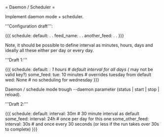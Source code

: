 = Daemon / Scheduler =

Implement daemon mode + scheduler.

'''Configuration draft''':

{{{
schedule:
  default:
    .
    .
  feed_name:
    .
    .
  another_feed:
    .
    .
}}}

Note, it should be possible to define interval as minutes, hours, days and ideally all these either per day or every day.

'''Draft 1:'''

{{{
schedule:
  default:
    *: 1 hours      # default interval for all days (* may not be valid key?)
  some_feed:
    tue: 10 minutes # overrides tuesday from default
    wed: None       # no scheduling for wednesday
}}}

Daemon / schedule mode trough --daemon parameter (status | start | stop | reload).

'''Draft 2:'''

{{{
schedule:
  default:
    interval: 30m # 30 minute interval as default
  some_feed:
    interval: 24h # once per day for this one
  some_other_feed:
    interval: 30s # and once every 30 seconds (or less if the run takes over 30s to complete)
}}}